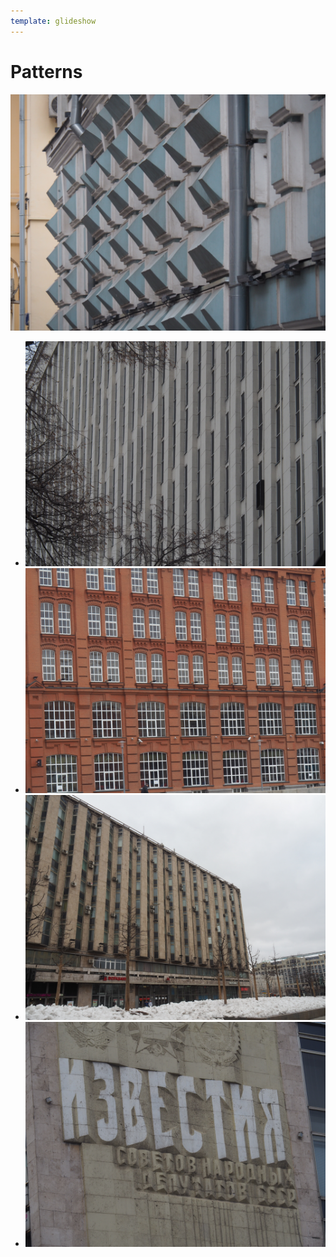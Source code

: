 ```yaml
---
template: glideshow
---
```


# Patterns

![](./assets/IMG_0258.jpg)

* ![](./assets/IMG_0256.jpg)
* ![](./assets/IMG_0251.jpg)
* ![](./assets/IMG_0167.jpg)
* ![](./assets/IMG_0260.jpg)